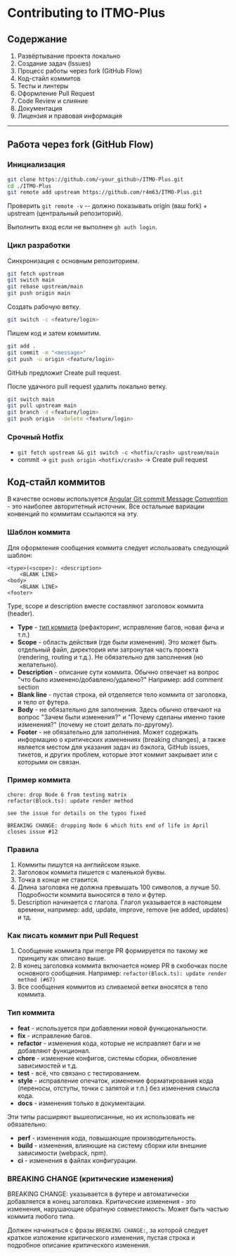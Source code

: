 # Contributing to ITMO-Plus

## Содержание

1. Развёртывание проекта локально
1. Создание задач (Issues)
1. Процесс работы через fork (GitHub Flow)
1. Код-стайл коммитов
1. Тесты и линтеры
1. Оформление Pull Request
1. Code Review и слияние
1. Документация
1. Лицензия и правовая информация

---

## Работа через fork (GitHub Flow)

### Инициализация

```bash
git clone https://github.com/<your_github>/ITMO-Plus.git
cd ./ITMO-Plus
git remote add upstream https://github.com/r4m63/ITMO-Plus.git
```

Проверить `git remote -v` -- должно показывать origin (ваш fork) + upstream (центральный репозиторий).

Выполнить вход если не выполнен `gh auth login`.

### Цикл разработки

Синхронизация с основным репозиторием.

```bash
git fetch upstream
git switch main
git rebase upstream/main
git push origin main
```

Создать рабочую ветку.

```bash
git switch -c <feature/login>
```

Пишем код и затем коммитим.

```bash
git add .
git commit -m "<message>"
git push -u origin <feature/login>
```

GitHub предложит Create pull request.

После удачного pull request удалить локально ветку.

```bash
git switch main
git pull upstream main
git branch -d <feature/login>
git push origin --delete <feature/login>
```

### Срочный Hotfix

- `git fetch upstream && git switch -c <hotfix/crash> upstream/main`
- commit -> `git push origin <hotfix/crash>` -> Create pull request

## Код-стайл коммитов

В качестве основы
используется [Angular Git commit Message Convention](https://github.com/angular/angular/blob/main/CONTRIBUTING.md#-commit-message-format) -
это наиболее авторитетный источник. Все остальные вариации конвенций по коммитам ссылаются на эту.

### Шаблон коммита

Для оформления сообщения коммита следует использовать следующий шаблон:

    <type>(<scope>): <description>
        <BLANK LINE>
    <body> 
        <BLANK LINE>
    <footer>

Type, scope и description вместе составляют заголовок коммита (header).

- **Type** - [тип коммита](#тип-коммита) (рефакторинг, исправление багов, новая фича и т.п.)
- **Scope** - область действия (где были изменения). Это может быть отдельный файл, директория или затронутая часть
  проекта (rendering, routing и т.д.). Не обязательно для заполнения (но желательно).
- **Description** - описание сути коммита. Обычно отвечает на вопрос "что было изменено/добавлено/удалено?" Например:
  add comment section
- **Blank line** - пустая строка, ей отделяется тело коммита от заголовка, и тело от футера.
- **Body** - не обязательно для заполнения. Здесь обычно отвечают на вопрос "Зачем были изменения?" и "Почему сделаны
  именно такие изменения?" (почему не стоит делать по-другому).
- **Footer** - не обязательно для заполнения. Может содержать информацию о критических изменениях (breaking changes), а
  также является местом для указания задач из бэклога, GitHub issues, тикетов, и других проблем, которые этот коммит
  закрывает или с которыми он связан.

### Пример коммита

    chore: drop Node 6 from testing matrix
    refactor(Block.ts): update render method
    
    see the issue for details on the typos fixed
    
    BREAKING CHANGE: dropping Node 6 which hits end of life in April
    closes issue #12

### Правила

1. Коммиты пишутся на английском языке.
2. Заголовок коммита пишется с маленькой буквы.
3. Точка в конце не ставится.
4. Длина заголовка не должна превышать 100 символов, а лучше 50. Подробности коммита выносятся в тело и футер.
5. Description начинается с глагола. Глагол указывается в настоящем времени, например: add, update, improve, remove (не
   added, updates) и тд.

### Как писать коммит при Pull Request

1. Сообщение коммита при merge PR формируется по такому же принципу как описано выше.
2. В конец заголовка коммита включается номер PR в скобочках после основного сообщения. Например:
   ``refactor(Block.ts): update render method (#67)``
3. Все сообщения коммитов из сливаемой ветки вносятся в тело коммита.

### Тип коммита

* **feat** - используется при добавлении новой функциональности.
* **fix** - исправление багов.
* **refactor** - изменения кода, которые не исправляет баги и не добавляют функционал.
* **chore** - изменение конфигов, системы сборки, обновление зависимостей и т.д.
* **test** - всё, что связано с тестированием.
* **style** - исправление опечаток, изменение форматирования кода (переносы, отступы, точки с запятой и т.п.) без
  изменения смысла кода.
* **docs** - изменения только в документации.

Эти типы расширяют вышеописанные, но их использовать не обязательно:

* **perf** - изменения кода, повышающие производительность.
* **build** - изменения, влияющие на систему сборки или внешние зависимости (webpack, npm).
* **ci** - изменения в файлах конфигурации.

### BREAKING CHANGE (критические изменения)

BREAKING CHANGE: указывается в футере и автоматически добавляется в конец заголовка. Критические изменения - это
изменения, нарушающие обратную совместимость. Может быть частью коммита любого типа.

Должен начинаться с фразы `BREAKING CHANGE:`, за которой следует краткое изложение критического изменения, пустая
строка и подробное описание критического изменения.
